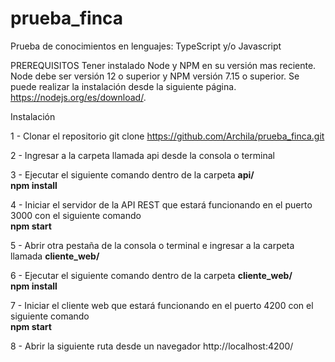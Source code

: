 # prueba_finca
Prueba de conocimientos en lenguajes: TypeScript y/o Javascript 

PREREQUISITOS
Tener instalado Node y NPM en su versión mas reciente. 
Node debe ser versión 12 o superior y NPM versión 7.15 o superior.
Se puede realizar la instalación desde la siguiente página. https://nodejs.org/es/download/.


Instalación 

1 - Clonar el repositorio 
    git clone https://github.com/Archila/prueba_finca.git

2 - Ingresar a la carpeta llamada api desde la consola o terminal

3 - Ejecutar el siguiente comando dentro de la carpeta <b>api/</b>
    <br><b>npm install</b>

4 - Iniciar el servidor de la API REST que estará funcionando en el puerto 3000 con el siguiente comando
    <br><b>npm start</b>

5 - Abrir otra pestaña de la consola o terminal e ingresar a la carpeta llamada <b>cliente_web/</b>

6 - Ejecutar el siguiente comando dentro de la carpeta <b>cliente_web/</b>
    <br><b>npm install</b>

7 - Iniciar el cliente web que estará funcionando en el puerto 4200 con el siguiente comando
    <br><b>npm start</b>

8 - Abrir la siguiente ruta desde un navegador http://localhost:4200/
